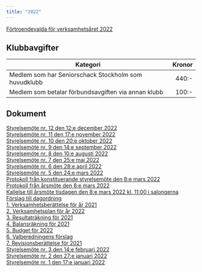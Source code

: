 ```yaml
---
title: "2022"
---
```


[Förtroendevalda för verksamhetsåret 2022](SrS_Förtroendevalda_2022.pdf)

## Klubbavgifter

|Kategori|Kronor|
|-|-:|
|Medlem som har Seniorschack Stockholm som huvudklubb|440:-|
|Medlem som betalar förbundsavgiften via annan klubb|100:-|

## Dokument

[Styrelsemöte nr. 12 den 12:e december 2022](Protokoll_SrS_nr12_2022.pdf)  
[Styrelsemöte nr. 11 den 17:e november 2022](Protokoll_SrS_nr11_2022.pdf)  
[Styrelsemöte nr. 10 den 20:e oktober 2022](Protokoll_SrS_nr10_2022.pdf)  
[Styrelsemöte nr. 9 den 14:e september 2022](Protokoll_SrS_nr9_2022.pdf)  
[Styrelsemöte nr. 8 den 10:e augusti 2022](Protokoll_SrS_nr8_2022.pdf)  
[Styrelsemöte nr. 7 den 25:e maj 2022](Protokoll_SrS_nr7_2022.pdf)  
[Styrelsemöte nr. 6 den 28:e april 2022](Protokoll_SrS_nr6_2022.pdf)  
[Styrelsemöte nr. 5 den 24:e mars 2022](Protokoll_SrS_nr5_2022.pdf)  
[Protokoll från konstituerande styrelsemöte den 8:e mars 2022](Protokoll_konstituerande_2022.pdf)  
[Protokoll från årsmöte den 8:e mars 2022](Protokoll_arsmote_2022.pdf)  
[Kallelse till årsmöte tisdagen den 8:e mars 2022 kl. 11:00 i salongerna](SrS_Kallelse_Årsmöte_2022.pdf)  
[Förslag till dagordning](SrS_Dagordning_Årsmöte_2022.pdf)  
[1. Verksamhetsberättelse för år 2021](SrS_Verksamhetsberättelse_2021.pdf)  
[2. Verksamhetsplan för år 2022](SrS_Verksamhetsplan_2022.pdf)  
[3. Resultaträkning för 2021](SrS_Resultaträkning_2021.pdf)  
[4. Balansräkning för 2021](SrS_Balansräkning_2021.pdf)  
[5. Budget för 2022](SrS_Budget_2022.pdf)  
[6. Valberedningens förslag](Valberedningens_Förslag_2022.pdf)  
[7. Revisionsberättelse för 2021](SrS_Revisionsberattelse_2021.pdf)  
[Styrelsemöte nr. 3 den 14:e februari 2022](Protokoll_SrS_nr3_2022.pdf)  
[Styrelsemöte nr. 2 den 27:e januari 2022](Protokoll_SrS_nr2_2022.pdf)  
[Styrelsemöte nr. 1 den 17:e januari 2022](Protokoll_SrS_nr1_2022.pdf)  
